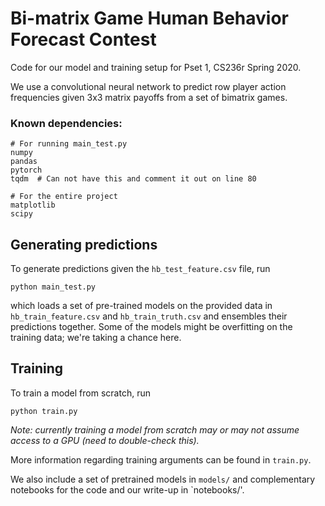 # Bi-matrix Game Human Behavior Forecast Contest

Code for our model and training setup for Pset 1, CS236r Spring 2020.

We use a convolutional neural network to predict row player action frequencies given 3x3 matrix payoffs from a set of bimatrix games.

### Known dependencies:
```
# For running main_test.py
numpy
pandas
pytorch
tqdm  # Can not have this and comment it out on line 80

# For the entire project
matplotlib
scipy
```

## Generating predictions
To generate predictions given the `hb_test_feature.csv` file, run
```
python main_test.py
```
which loads a set of pre-trained models on the provided data in `hb_train_feature.csv` and `hb_train_truth.csv` and ensembles their predictions together. Some of the models might be overfitting on the training data; we're taking a chance here.

## Training
To train a model from scratch, run
```
python train.py 
```
*Note: currently training a model from scratch may or may not assume access to a GPU (need to double-check this).*  

More information regarding training arguments can be found in `train.py`.  

We also include a set of pretrained models in `models/` and complementary notebooks for the code and our write-up in `notebooks/'.

